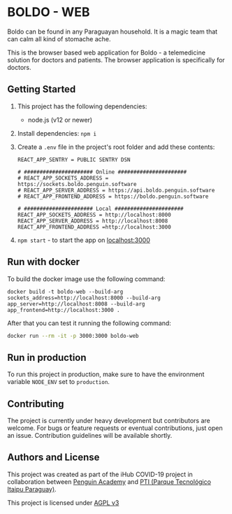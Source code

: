 # BOLDO - WEB

Boldo can be found in any Paraguayan household. It is a magic team that can calm all kind of stomache ache.

This is the browser based web application for Boldo - a telemedicine solution for doctors and patients.
The browser application is specifically for doctors.

## Getting Started

1. This project has the following dependencies:

   - node.js (v12 or newer)

2. Install dependencies: `npm i`

3. Create a `.env` file in the project's root folder and add these contents:

   ```
   REACT_APP_SENTRY = PUBLIC SENTRY DSN

   # ###################### Online ######################
   # REACT_APP_SOCKETS_ADDRESS = https://sockets.boldo.penguin.software
   # REACT_APP_SERVER_ADDRESS = https://api.boldo.penguin.software
   # REACT_APP_FRONTEND_ADDRESS = https://boldo.penguin.software

   # ###################### Local ######################
   REACT_APP_SOCKETS_ADDRESS = http://localhost:8000
   REACT_APP_SERVER_ADDRESS = http://localhost:8008
   REACT_APP_FRONTEND_ADDRESS =http://localhost:3000
   ```

4. `npm start` - to start the app on [localhost:3000](http://localhost:3000)

## Run with docker

To build the docker image use the following command:

```
docker build -t boldo-web --build-arg sockets_address=http://localhost:8000 --build-arg app_server=http://localhost:8008 --build-arg app_frontend=http://localhost:3000 .
```

After that you can test it running the following command:

```bash
docker run --rm -it -p 3000:3000 boldo-web
```

## Run in production

To run this project in production, make sure to have the environment variable `NODE_ENV` set to `production`.

## Contributing

The project is currently under heavy development but contributors are welcome. For bugs or feature requests or eventual contributions, just open an issue. Contribution guidelines will be available shortly.

## Authors and License

This project was created as part of the iHub COVID-19 project in collaboration between [Penguin Academy](https://penguin.academy) and [PTI (Parque Tecnológico Itaipu Paraguay)](http://pti.org.py).

This project is licensed under
[AGPL v3](LICENSE)

